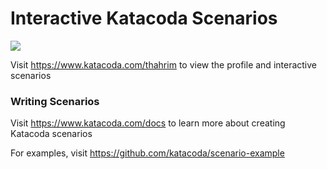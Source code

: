 # Interactive Katacoda Scenarios

[![](http://shields.katacoda.com/katacoda/thahrim/count.svg)](https://www.katacoda.com/thahrim "Get your profile on Katacoda.com")

Visit https://www.katacoda.com/thahrim to view the profile and interactive scenarios

### Writing Scenarios
Visit https://www.katacoda.com/docs to learn more about creating Katacoda scenarios

For examples, visit https://github.com/katacoda/scenario-example

